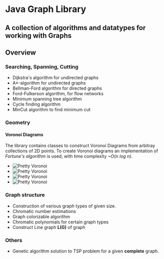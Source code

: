 # Java Graph Library

## A collection of algorithms and datatypes for working with Graphs

## Overview
### Searching, Spanning, Cutting

* Dijkstra's algorithm for undirected graphs
* A*-algorithm for undirected graphs
* Bellman-Ford algorithm for directed graphs
* Ford-Fulkerson algorithm, for flow networks
* Minimum spanning tree algorithm
* Cycle finding algorithm
* MinCut algorithm to find minimum cut

### Geometry
#### Voronoi Diagrams
The library contains classes to construct Voronoi Diagrams from arbitray collections of 2D points. To create Voronoi diagrams
an implementation of *Fortune's algorithm* is used, with time complexity *~O(n log n)*.

* ![Pretty Voronoi](https://bitbucket.org/jghough/javagraph2/raw/master/images/prettypattern1.png)
* ![Pretty Voronoi](https://bitbucket.org/jghough/javagraph2/raw/master/images/prettypattern2.png)
* ![Pretty Voronoi](https://bitbucket.org/jghough/javagraph2/raw/master/images/random_with_triangulation.png)
* ![Pretty Voronoi](https://bitbucket.org/jghough/javagraph2/raw/master/images/random1.png)

### Graph structure

* Construction of various graph types of given size.
* Chromatic number estimations
* Graph colorizable algorithm
* Chromatic polynomials for certain graph types
* Construct Line graph **L(G)** of graph

### Others
* Genetic algorithm solution to TSP problem for a given **complete** graph.
